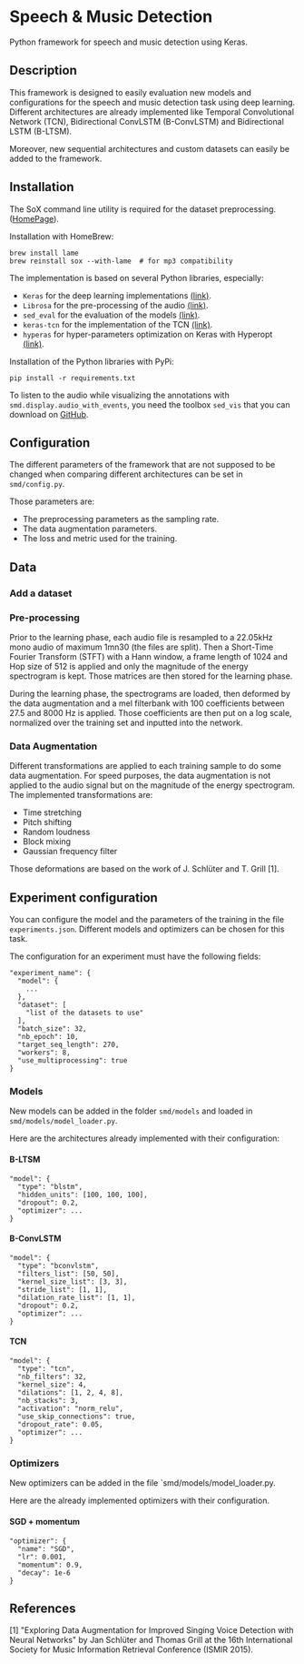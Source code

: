 # Speech & Music Detection

Python framework for speech and music detection using Keras.

## Description

This framework is designed to easily evaluation new models and configurations for the speech and music detection task using deep learning. Different architectures are already implemented like Temporal Convolutional Network (TCN), Bidirectional ConvLSTM (B-ConvLSTM) and Bidirectional LSTM (B-LTSM).

Moreover, new sequential architectures  and custom datasets can easily be added to the framework.

## Installation

The SoX command line utility is required for the dataset preprocessing. ([HomePage](http://sox.sourceforge.net)).

Installation with HomeBrew:

    brew install lame
    brew reinstall sox --with-lame  # for mp3 compatibility

The implementation is based on several Python libraries, especially:

- `Keras` for the deep learning implementations [(link)](https://github.com/keras-team/keras).
- `Librosa` for the pre-processing of the audio [(link)](https://github.com/librosa/librosa).
- `sed_eval` for the evaluation of the models [(link)](https://github.com/TUT-ARG/sed_eval).
- `keras-tcn` for the implementation of the TCN [(link)](https://github.com/philipperemy/keras-tcn).
- `hyperas` for hyper-parameters optimization on Keras with Hyperopt [(link)](https://github.com/maxpumperla/hyperas).

Installation of the Python libraries with PyPi:

    pip install -r requirements.txt

To listen to the audio while visualizing the annotations with `smd.display.audio_with_events`, you need the toolbox `sed_vis` that you can download on [GitHub](https://github.com/TUT-ARG/sed_vis).

## Configuration

The different parameters of the framework that are not supposed to be changed when comparing different architectures can be set in `smd/config.py`.

Those parameters are:

- The preprocessing parameters as the sampling rate.
- The data augmentation parameters.
- The loss and metric used for the training.

## Data

### Add a dataset

### Pre-processing

Prior to the learning phase, each audio file is resampled to a 22.05kHz mono audio of maximum 1mn30 (the files are split). Then a Short-Time Fourier Transform (STFT) with a Hann window, a frame length of 1024 and Hop size of 512 is applied and only the magnitude of the energy spectrogram is kept. Those matrices are then stored for the learning phase.

During the learning phase, the spectrograms are loaded, then deformed by the data augmentation and a mel filterbank with 100 coefficients between 27.5 and 8000 Hz is applied. Those coefficients are then put on a log scale, normalized over the training set and inputted into the network.

### Data Augmentation

Different transformations are applied to each training sample to do some data augmentation. For speed purposes, the data augmentation is not applied to the audio signal but on the magnitude of the energy spectrogram. The implemented transformations are:

- Time stretching
- Pitch shifting
- Random loudness
- Block mixing
- Gaussian frequency filter

Those deformations are based on the work of J. Schlüter and T. Grill [1].

## Experiment configuration

You can configure the model and the parameters of the training in the file `experiments.json`. Different models and optimizers can be chosen for this task.

The configuration for an experiment must have the following fields:

    "experiment_name": {
      "model": {
        ...
      },
      "dataset": [
        "list of the datasets to use"
      ],
      "batch_size": 32,
      "nb_epoch": 10,
      "target_seq_length": 270,
      "workers": 8,
      "use_multiprocessing": true
    }

### Models

New models can be added in the folder `smd/models` and loaded in `smd/models/model_loader.py`.

Here are the architectures already implemented with their configuration:

#### B-LTSM

    "model": {
      "type": "blstm",
      "hidden_units": [100, 100, 100],
      "dropout": 0.2,
      "optimizer": ...
    }

#### B-ConvLSTM

    "model": {
      "type": "bconvlstm",
      "filters_list": [50, 50],
      "kernel_size_list": [3, 3],
      "stride_list": [1, 1],
      "dilation_rate_list": [1, 1],
      "dropout": 0.2,
      "optimizer": ...
    }

#### TCN

    "model": {
      "type": "tcn",
      "nb_filters": 32,
      "kernel_size": 4,
      "dilations": [1, 2, 4, 8],
      "nb_stacks": 3,
      "activation": "norm_relu",
      "use_skip_connections": true,
      "dropout_rate": 0.05,
      "optimizer": ...
    }

### Optimizers

New optimizers can be added in the file `smd/models/model_loader.py.

Here are the already implemented optimizers with their configuration.

#### SGD + momentum

    "optimizer": {
      "name": "SGD",
      "lr": 0.001,
      "momentum": 0.9,
      "decay": 1e-6
    }

## References

[1] "Exploring Data Augmentation for Improved Singing Voice Detection with Neural Networks" by Jan Schlüter and Thomas Grill at the 16th International Society for Music Information Retrieval Conference (ISMIR 2015).
